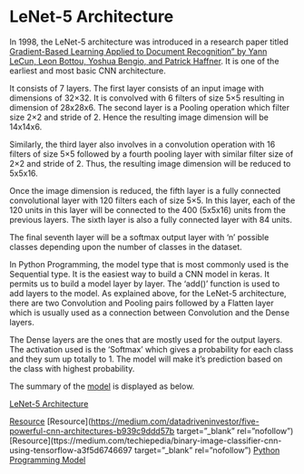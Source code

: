 # LeNet-5 Architecture

In 1998, the LeNet-5 architecture was introduced in a research paper titled [Gradient-Based Learning Applied to Document Recognition” by Yann LeCun, Leon Bottou, Yoshua Bengio, and Patrick Haffner](https://ieeexplore.ieee.org/abstract/document/726791). It is one of the earliest and most basic CNN architecture.

It consists of 7 layers. The first layer consists of an input image with dimensions of 32×32. It is convolved with 6 filters of size 5×5 resulting in dimension of 28x28x6. The second layer is a Pooling operation which filter size 2×2 and stride of 2. Hence the resulting image dimension will be 14x14x6.

Similarly, the third layer also involves in a convolution operation with 16 filters of size 5×5 followed by a fourth pooling layer with similar filter size of 2×2 and stride of 2. Thus, the resulting image dimension will be reduced to 5x5x16.

Once the image dimension is reduced, the fifth layer is a fully connected convolutional layer with 120 filters each of size 5×5. In this layer, each of the 120 units in this layer will be connected to the 400 (5x5x16) units from the previous layers. The sixth layer is also a fully connected layer with 84 units.

The final seventh layer will be a softmax output layer with ‘n’ possible classes depending upon the number of classes in the dataset.

In Python Programming, the model type that is most commonly used is the Sequential type. It is the easiest way to build a CNN model in keras. It permits us to build a model layer by layer. The ‘add()’ function is used to add layers to the model. As explained above, for the LeNet-5 architecture, there are two Convolution and Pooling pairs followed by a Flatten layer which is usually used as a connection between Convolution and the Dense layers.

The Dense layers are the ones that are mostly used for the output layers. The activation used is the ‘Softmax’ which gives a probability for each class and they sum up totally to 1. The model will make it’s prediction based on the class with highest probability.

The summary of the [model](https://github.com/Madhavan11601828/Convolutional-Neural-Network-Basic-Architecture/blob/main/LeNet-5Model.PNG) is displayed as below.

[LeNet-5 Architecture](https://github.com/Madhavan11601828/Convolutional-Neural-Network-Basic-Architecture/blob/main/LeNet-5Architectures.PNG)

[Resource](https://www.upgrad.com/blog/basic-cnn-architecture/)
[Resource](https://medium.com/datadriveninvestor/five-powerful-cnn-architectures-b939c9ddd57b target=”_blank” rel=”nofollow”)
[Resource](ttps://medium.com/techiepedia/binary-image-classifier-cnn-using-tensorflow-a3f5d6746697 target=”_blank” rel=”nofollow”)
[Python Programming Model](https://github.com/Madhavan11601828/Convolutional-Neural-Network-Basic-Architecture/blob/main/LeNet-5PythonProgrammingModel.PNG)
